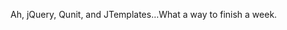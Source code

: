 <!--
id: 220324112
link: http://kevinisom.info/post/220324112/ah-jquery-qunit-and-jtemplates-what-a-way-to
slug: ah-jquery-qunit-and-jtemplates-what-a-way-to
date: Fri Oct 23 2009 11:07:21 GMT+1300 (NZDT)
raw: {"blog_name":"kevinisom","id":220324112,"post_url":"http://kevinisom.info/post/220324112/ah-jquery-qunit-and-jtemplates-what-a-way-to","slug":"ah-jquery-qunit-and-jtemplates-what-a-way-to","type":"text","date":"2009-10-22 22:07:21 GMT","timestamp":1256249241,"state":"published","format":"html","reblog_key":"JHxE2ykq","tags":[],"short_url":"http://tmblr.co/Zw68YyD8U4G","highlighted":[],"feed_item":"http://twitter.com/kev_nz/statuses/5078805204","from_feed_id":"650289","note_count":0,"title":null,"body":"<p>Ah, jQuery, Qunit, and JTemplates&#8230;What a way to finish a week.</p>"}
publish: 2009-10-023
tags: 
title: null
-->


Ah, jQuery, Qunit, and JTemplates…What a way to finish a week.


